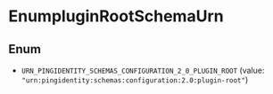

# EnumpluginRootSchemaUrn

## Enum


* `URN_PINGIDENTITY_SCHEMAS_CONFIGURATION_2_0_PLUGIN_ROOT` (value: `"urn:pingidentity:schemas:configuration:2.0:plugin-root"`)



